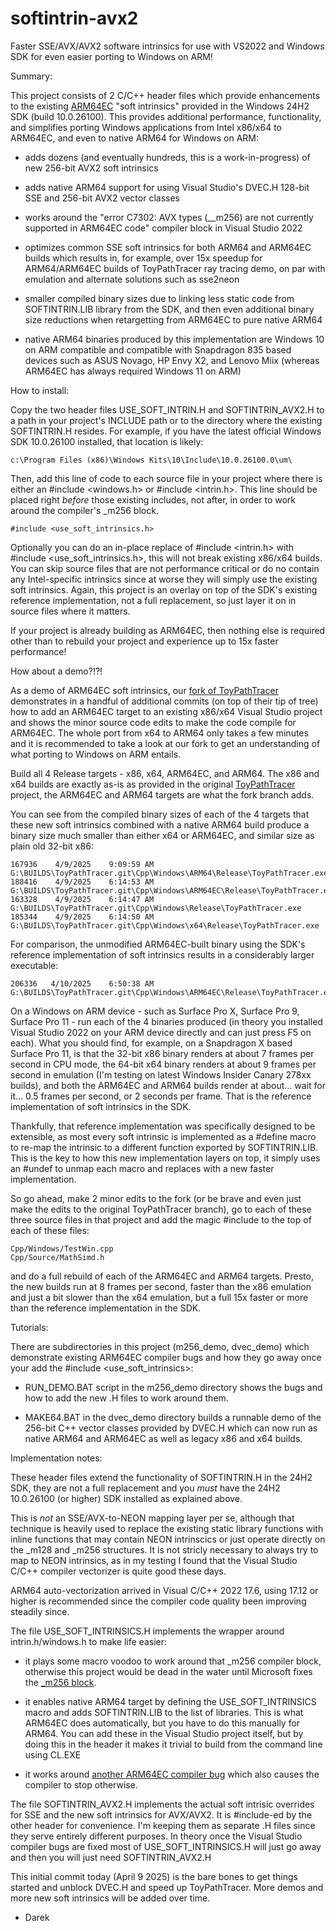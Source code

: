 # softintrin-avx2
Faster SSE/AVX/AVX2 software intrinsics for use with VS2022 and Windows SDK for even easier porting to Windows on ARM!

Summary:

This project consists of 2 C/C++ header files which provide enhancements to the existing [ARM64EC](http://www.emulators.com/docs/abc_arm64ec_explained.htm) "soft intrinsics" provided in the Windows 24H2 SDK (build 10.0.26100).  This provides additional performance, functionality, and simplifies porting Windows applications from Intel x86/x64 to ARM64EC, and even to native ARM64 for Windows on ARM:

- adds dozens (and eventually hundreds, this is a work-in-progress) of new 256-bit AVX2 soft intrinsics

- adds native ARM64 support for using Visual Studio's DVEC.H 128-bit SSE and 256-bit AVX2 vector classes

- works around the "error C7302: AVX types (__m256) are not currently supported in ARM64EC code" compiler block in Visual Studio 2022

- optimizes common SSE soft intrinsics for both ARM64 and ARM64EC builds which results in, for example, over 15x speedup for ARM64/ARM64EC builds of ToyPathTracer ray tracing demo, on par with emulation and alternate solutions such as sse2neon

- smaller compiled binary sizes due to linking less static code from SOFTINTRIN.LIB library from the SDK, and then even additional binary size reductions when retargetting from ARM64EC to pure native ARM64

- native ARM64 binaries produced by this implementation are Windows 10 on ARM compatible and compatible with Snapdragon 835 based devices such as ASUS Novago, HP Envy X2, and Lenovo Miix (whereas ARM64EC has always required Windows 11 on ARM)


How to install:

Copy the two header files USE_SOFT_INTRIN.H and SOFTINTRIN_AVX2.H to a path in your project's INCLUDE path or to the directory where the existing SOFTINTRIN.H resides.  For example, if you have the latest official Windows SDK 10.0.26100 installed, that location is likely:

    c:\Program Files (x86)\Windows Kits\10\Include\10.0.26100.0\um\

Then, add this line of code to each source file in your project where there is either an #include <windows.h> or #include <intrin.h>.  This line should be placed right _before_ those existing includes, not after, in order to work around the compiler's _m256 block.

    #include <use_soft_intrinsics.h>

Optionally you can do an in-place replace of #include <intrin.h> with #include <use_soft_intrinsics.h>, this will not break existing x86/x64 builds.  You can skip source files that are not performance critical or do no contain any Intel-specific intrinsics since at worse they will simply use the existing soft intrinsics.  Again, this project is an overlay on top of the SDK's existing reference implementation, not a full replacement, so just layer it on in source files where it matters.

If your project is already building as ARM64EC, then nothing else is required other than to rebuild your project and experience up to 15x faster performance!


How about a demo?!?!

As a demo of ARM64EC soft intrinsics, our [fork of ToyPathTracer](https://github.com/softmac/ToyPathTracer) demonstrates in a handful of additional commits (on top of their tip of tree) how to add an ARM64EC target to an existing x86/x64 Visual Studio project and shows the minor source code edits to make the code compile for ARM64EC.  The whole port from x64 to ARM64 only takes a few minutes and it is recommended to take a look at our fork to get an understanding of what porting to Windows on ARM entails.

Build all 4 Release targets - x86, x64, ARM64EC, and ARM64.  The x86 and x64 builds are exactly as-is as provided in the original [ToyPathTracer](https://github.com/aras-p/ToyPathTracer) project, the ARM64EC and ARM64 targets are what the fork branch adds.

You can see from the compiled binary sizes of each of the 4 targets that these new soft intrinsics combined with a native ARM64 build produce a binary size much smaller than either x64 or ARM64EC, and similar size as plain old 32-bit x86:

    167936    4/9/2025    9:09:59 AM  G:\BUILDS\ToyPathTracer.git\Cpp\Windows\ARM64\Release\ToyPathTracer.exe
    188416    4/9/2025    6:14:53 AM  G:\BUILDS\ToyPathTracer.git\Cpp\Windows\ARM64EC\Release\ToyPathTracer.exe
    163328    4/9/2025    6:14:47 AM  G:\BUILDS\ToyPathTracer.git\Cpp\Windows\Release\ToyPathTracer.exe
    185344    4/9/2025    6:14:50 AM  G:\BUILDS\ToyPathTracer.git\Cpp\Windows\x64\Release\ToyPathTracer.exe

For comparison, the unmodified ARM64EC-built binary using the SDK's reference implementation of soft intrinsics results in a considerably larger executable:

    206336   4/10/2025    6:50:38 AM  G:\BUILDS\ToyPathTracer.git\Cpp\Windows\ARM64EC\Release\ToyPathTracer.exe

On a Windows on ARM device - such as Surface Pro X, Surface Pro 9, Surface Pro 11 - run each of the 4 binaries produced (in theory you installed Visual Studio 2022 on your ARM device directly and can just press F5 on each).  What you should find, for example, on a Snapdragon X based Surface Pro 11, is that the 32-bit x86 binary renders at about 7 frames per second in CPU mode, the 64-bit x64 binary renders at about 9 frames per second in emulation (I'm testing on latest Windows Insider Canary 278xx builds), and both the ARM64EC and ARM64 builds render at about... wait for it... 0.5 frames per second, or 2 seconds per frame.  That is the reference implementation of soft intrinsics in the SDK.

Thankfully, that reference implementation was specifically designed to be extensible, as most every soft intrinsic is implemented as a #define macro to re-map the intrinsic to a different function exported by SOFTINTRIN.LIB.  This is the key to how this new implementation layers on top, it simply uses an #undef to unmap each macro and replaces with a new faster implementation.

So go ahead, make 2 minor edits to the fork (or be brave and even just make the edits to the original ToyPathTracer branch), go to each of these three source files in that project and add the magic #include to the top of each of these files:

    Cpp/Windows/TestWin.cpp
    Cpp/Source/MathSimd.h

and do a full rebuild of each of the ARM64EC and ARM64 targets.  Presto, the new builds run at 8 frames per second, faster than the x86 emulation and just a bit slower than the x64 emulation, but a full 15x faster or more than the reference implementation in the SDK.


Tutorials:

There are subdirectories in this project (m256_demo, dvec_demo) which demonstrate existing ARM64EC compiler bugs and how they go away once your add the #include <use_soft_intrinsics>:

  - RUN_DEMO.BAT script in the m256_demo directory shows the bugs and how to add the new .H files to work around them.

  - MAKE64.BAT in the dvec_demo directory builds a runnable demo of the 256-bit C++ vector classes provided by DVEC.H which can now run as native ARM64 and ARM64EC as well as legacy x86 and x64 builds.


Implementation notes:

These header files extend the functionality of SOFTINTRIN.H in the 24H2 SDK, they are not a full replacement and you _must_ have the 24H2 10.0.26100 (or higher) SDK installed as explained above.

This is _not_ an SSE/AVX-to-NEON mapping layer per se, although that technique is heavily used to replace the existing static library functions with inline functions that may contain NEON intrinscics or just operate directly on the _m128 and _m256 structures.  It is not stricly necessary to always try to map to NEON intrinsics, as in my testing I found that the Visual Studio C/C++ compiler vectorizer is quite good these days.

ARM64 auto-vectorization arrived in Visual C/C++ 2022 17.6, using 17.12 or higher is recommended since the compiler code quality been improving steadily since.

The file USE_SOFT_INTRINSICS.H implements the wrapper around intrin.h/windows.h to make life easier:

  - it plays some macro voodoo to work around that _m256 compiler block, otherwise this project would be dead in the water until Microsoft fixes the [_m256 block](https://developercommunity.visualstudio.com/t/Arm64EC-Code-fails-to-compile/10838593).

  - it enables native ARM64 target by defining the USE_SOFT_INTRINSICS macro and adds SOFTINTRIN.LIB to the list of libraries.  This is what ARM64EC does automatically, but you have to do this manually for ARM64.  You can add these in the Visual Studio project itself, but by doing this in the header it makes it trivial to build from the command line using CL.EXE

  - it works around [another ARM64EC compiler bug](https://developercommunity.visualstudio.com/t/VC-176-preview-1-x86-compiler-bad-cod/10291481) which also causes the compiler to stop otherwise.

The file SOFTINTRIN_AVX2.H implements the actual soft intrisic overrides for SSE and the new soft intrinsics for AVX/AVX2.  It is #include-ed by the other header for convenience.  I'm keeping them as separate .H files since they serve entirely different purposes.  In theory once the Visual Studio compiler bugs are fixed most of USE_SOFT_INTRINSICS.H will just go away and then you will just need SOFTINTRIN_AVX2.H

This initial commit today (April 9 2025) is the bare bones to get things started and unblock DVEC.H and speed up ToyPathTracer.  More demos and more new soft intrinsics will be added over time.

- Darek
